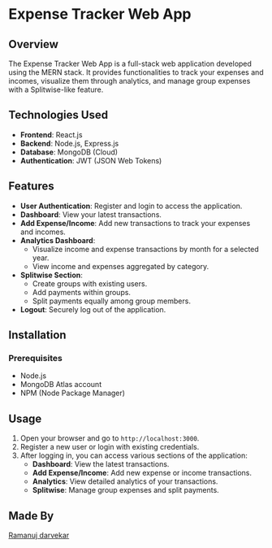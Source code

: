 # Expense Tracker Web App

## Overview

The Expense Tracker Web App is a full-stack web application developed using the MERN stack. It provides functionalities to track your expenses and incomes, visualize them through analytics, and manage group expenses with a Splitwise-like feature.

## Technologies Used

- **Frontend**: React.js
- **Backend**: Node.js, Express.js
- **Database**: MongoDB (Cloud)
- **Authentication**: JWT (JSON Web Tokens)

## Features

- **User Authentication**: Register and login to access the application.
- **Dashboard**: View your latest transactions.
- **Add Expense/Income**: Add new transactions to track your expenses and incomes.
- **Analytics Dashboard**:
  - Visualize income and expense transactions by month for a selected year.
  - View income and expenses aggregated by category.
- **Splitwise Section**: 
  - Create groups with existing users.
  - Add payments within groups.
  - Split payments equally among group members.
- **Logout**: Securely log out of the application.

## Installation

### Prerequisites

- Node.js
- MongoDB Atlas account
- NPM (Node Package Manager)

## Usage

1. Open your browser and go to `http://localhost:3000`.
2. Register a new user or login with existing credentials.
3. After logging in, you can access various sections of the application:
    - **Dashboard**: View the latest transactions.
    - **Add Expense/Income**: Add new expense or income transactions.
    - **Analytics**: View detailed analytics of your transactions.
    - **Splitwise**: Manage group expenses and split payments.

## Made By

[Ramanuj darvekar](https://github.com/supreme0408)